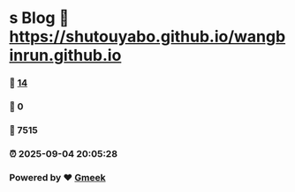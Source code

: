 # s Blog :link: https://shutouyabo.github.io/wangbinrun.github.io 
### :page_facing_up: [14](https://shutouyabo.github.io/wangbinrun.github.io/tag.html) 
### :speech_balloon: 0 
### :hibiscus: 7515 
### :alarm_clock: 2025-09-04 20:05:28 
### Powered by :heart: [Gmeek](https://github.com/Meekdai/Gmeek)
